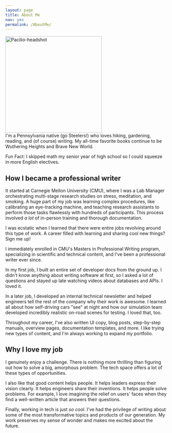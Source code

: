 ```yaml
---
layout: page
title: About Me
nav: yes
permalink: /AboutMe/
---
```


<img src="/pics-pdfs/Headshot.jpg" alt="Pacilio-headshot" width="300"/>

<br>
I'm a Pennsylvania native (go Steelers!) who loves hiking, gardening, reading, and (of course) writing. My all-time favorite books continue to be Wuthering Heights and Brave New World.

Fun Fact: I skipped math my senior year of high school so I could squeeze in more English electives.

## How I became a professional writer

It started at Carnegie Mellon University (CMU), where I was a Lab Manager orchestrating multi-stage research studies on stress, meditation, and smoking. A huge part of my job was learning complex procedures, like calibrating an eye-tracking machine, and teaching research assistants to perform those tasks flawlessly with hundreds of participants. This process involved *a lot* of in-person training and thorough documentation.

I was ecstatic when I learned that there were entire jobs revolving around this type of work. A career filled with learning and sharing cool new things? Sign me up!

I immediately enrolled in CMU's Masters in Professional Writing program, specializing in scientific and technical content, and I've been a professional writer ever since.

In my first job, I built an entire set of developer docs from the ground up. I didn't know anything about writing software at first, so I asked a lot of questions and stayed up late watching videos about databases and APIs. I loved it.

In a later job, I developed an internal technical newsletter and helped engineers tell the rest of the company why their work is awesome. I learned all about how self-driving cars "see" at night and how our simulation team developed incredibly realistic on-road scenes for testing. I loved that, too.

Throughout my career, I've also written UI copy, blog posts, step-by-step manuals, overview pages, documentation templates, and more. I like trying new types of content, and I'm always working to expand my portfolio.

## Why I love my job

I genuinely enjoy a challenge. There is nothing more thrilling than figuring out how to solve a big, amorphous problem. The tech space offers a lot of these types of opportunities.

I also like that good content helps people. It helps leaders express their vision clearly. It helps engineers share their inventions. It helps people solve problems. For example, I love imagining the relief on users' faces when they find a well-written article that answers their questions.

Finally, working in tech is just *so cool*. I've had the privilege of writing about some of the most transformative topics and products of our generation. My work preserves my sense of wonder and makes me excited about the future.   
